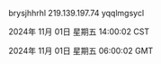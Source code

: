 brysjhhrhl 219.139.197.74 yqqlmgsycl

2024年 11月 01日 星期五 14:00:02 CST

2024年 11月 01日 星期五 06:00:02 GMT
